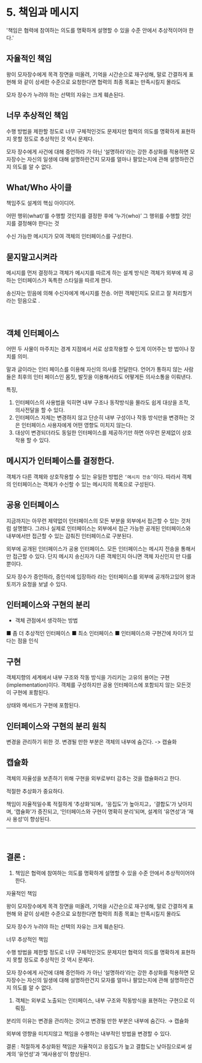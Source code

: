 # 5. 책임과 메시지

'책임은 협력에 참여하는 의도를 명확하게 설명할 수 있을 수준 안에서 추상적이어야 한다.'

## 자율적인 책임

왕이 모자장수에게 목격 장면을 떠올려, 기억을 시간순으로 재구성해, 말로 간결하게 표현해 와 같이 상세한 수준으로 요청한다면 협력의 최종 목표는 만족시킬지 몰라도

모자 장수가 누려야 하는 선택의 자유는 크게 훼손된다.

## 너무 추상적인 책임

수행 방법을 제한할 정도로 너무 구체적인것도 문제지만 협력의 의도를 명확하게 표현하지 못할 정도로 추상적인 것 역시 문제다.

모자 장수에게 사건에 대해 증언하라 가 아닌 ‘설명하라'라는 강한 추상화를 적용하면 모자장수는 자신의 일생에 대해 설명하란건지 모자를 얼마나 팔았는지에 관해 설명하란건지 의도를 알 수 없다.
<br>

## What/Who 사이클

책임주도 설계의 핵심 아이디어.

어떤 행위(what)’를 수행할 것인지를 결정한 후에 ‘누가(who)’ 그 행위를 수행할 것인지를 결정해야 한다는 것

수신 가능한 메시지가 모여 객체의 인터페이스를 구성한다.

## 묻지말고시켜라

메시지를 먼저 결정하고 객체가 메시지를 따르게 하는 설계 방식은 객체가 외부에 제 공하는 인터페이스가 독특한 스타일을 따르게 한다.

송신자는 믿음에 의해 수신자에게 메시지를 전송. 어떤 객체인지도 모르고 잘 처리할거라는 믿음으로 .

<br>

## 객체 인터페이스

어떤 두 사물이 마주치는 경계 지점에서 서로 상호작용할 수 있게 이어주는 방 법이나 장치를 의미.

말과 글이라는 인터 페이스를 이용해 자신의 의사를 전달한다. 언어가 통하지 않는 사람들은 최후의 인터 페이스인 몸짓, 발짓을 이용해서라도 어떻게든 의사소통을 이뤄낸다.

특징,

1. 인터페이스의 사용법을 익히면 내부 구조나 동작방식을 몰라도 쉽게 대상을 조작, 의사전달을 할 수 있다.
2. 인터페이스 자체는 변경하지 않고 단순히 내부 구성이나 작동 방식만을 변경하는 것은 인터페이스 사용자에게 어떤 영향도 미치지 않는다.
3. 대상이 변경되더라도 동일한 인터페이스를 제공하기만 하면 아무런 문제없이 상호작용 할 수 있다.

## 메시지가 인터페이스를 결정한다.

객체가 다른 객체와 상호작용할 수 있는 유일한 방법은 `‘메시지 전송’`이다. 따라서 객체의 인터페이스는 객체가 수신할 수 있는 메시지의 목록으로 구성된다.

## 공용 인터페이스

지금까지는 아무런 제약없이 인터페이스의 모든 부분을 외부에서 접근할 수 있는 것처 럼 설명했다. 그러나 실제로 인터페이스는 외부에서 접근 가능한 공개된 인터페이스와 내부에서만 접근할 수 있는 감춰진 인터페이스로 구분된다.

외부에 공개된 인터페이스가 공용 인터페이스.
모든 인터페이스는 메시지 전송을 통해서만 접근할 수 있다. 단지 메시지 송신자가 다른 객체인지 아니면 객체 자신인지 만 다를 뿐이다.

모자 장수가 증언하라, 증인석에 입장하라 라는 인터페이스를 외부에 공개하고있어 왕과 토끼가 요청을 보낼 수 있다.

## 인터페이스와 구현의 분리

- 객체 관점에서 생각하는 방법

■ 좀 더 추상적인 인터페이스
■ 최소 인터페이스
■ 인터페이스와 구현간에 차이가 있다는 점을 인식

## 구현

객체지향의 세계에서 내부 구조와 작동 방식을 가리키는 고유의 용어는 구현
(implementation)이다. 객체를 구성하지만 공용 인터페이스에 포함되지 않는 모든것이 구현에 포함된다.

상태와 메서드가 구현에 포함된다.

## 인터페이스와 구현의 분리 원칙

변경을 관리하기 위한 것.
변경될 만한 부분은 객체의 내부에 숨긴다. -> 캡슐화

## 캡슐화

객체의 자율성을 보존하기 위해 구현을 외부로부터 감추는 것을 캡슐화라고 한다.

적절한 추상화가 중요하다.

책임이 자율적일수록 적절하게 ‘추상화’되며，‘응집도’가 높아지고，‘결합도’가 낮아지며, ‘캡슐화’가 증진되고, ‘인터페이스와 구현이 명확히 분리’되며, 설계의 ‘유연성’과 ‘재사
용성’이 향상된다.

---

<br>

## 결론 :

1. 책임은 협력에 참여하는 의도를 명확하게 설명할 수 있을 수준 안에서 추상적이어야 한다.

자율적인 책임

왕이 모자장수에게 목격 장면을 떠올려, 기억을 시간순으로 재구성해, 말로 간결하게 표현해 와 같이 상세한 수준으로 요청한다면 협력의 최종 목표는 만족시킬지 몰라도

모자 장수가 누려야 하는 선택의 자유는 크게 훼손된다.

너무 추상적인 책임

수행 방법을 제한할 정도로 너무 구체적인것도 문제지만 협력의 의도를 명확하게 표현하지 못할 정도로 추상적인 것 역시 문제다.

모자 장수에게 사건에 대해 증언하라 가 아닌 ‘설명하라'라는 강한 추상화를 적용하면 모자장수는 자신의 일생에 대해 설명하란건지 모자를 얼마나 팔았는지에 관해 설명하란건지 의도를 알 수 없다.

1. 객체는 외부로 노출되는 인터페이스, 내부 구조와 작동방식을 표현하는 구현으로 이뤄짐.

분리의 이유는 변경을 관리하는 것이고 변경될 만한 부분은 내부에 숨긴다. → 캡슐화

외부에 영향을 미치지않고 책임을 수행하는 내부적인 방법을 변경할 수 있다.

결론 : 적절하게 추상화된 책임은 자율적이고 응집도가 높고 결합도는 낮아짐으로써 설계의 ‘유언성'과 ‘재사용성'이 향상된다.
